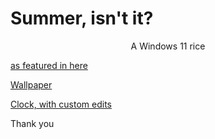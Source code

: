 # Summer, isn't it?
<p style="text-align: center;">A Windows 11 rice</p>

[as featured in here](https://www.reddit.com/r/desktops/comments/1fnnd9t/windows_11_summer_isnt_it/)

[Wallpaper](https://www.wallpaperflare.com/blue-archive-beach-wallpaper-yejbm)

[Clock, with custom edits](https://visualskins.com/skin/elegant-clock)

Thank you
